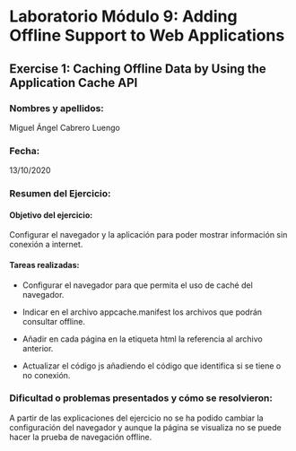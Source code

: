 ﻿# Laboratorio Módulo 9: Adding Offline Support to Web Applications
## Exercise 1: Caching Offline Data by Using the Application Cache API
### Nombres y apellidos:
Miguel Ángel Cabrero Luengo
### Fecha:
13/10/2020
### Resumen del Ejercicio:

#### Objetivo del ejercicio:
Configurar el navegador y la aplicación para poder mostrar información sin conexión a internet.

#### Tareas realizadas:
- Configurar el navegador para que permita el uso de caché del navegador.

- Indicar en el archivo appcache.manifest los archivos que podrán consultar offline.

- Añadir en cada página en la etiqueta html la referencia al archivo anterior.

- Actualizar el código js añadiendo el código que identifica si se tiene o no conexión.


### Dificultad o problemas presentados y cómo se resolvieron:
A partir de las explicaciones del ejercicio no se ha podido cambiar la configuración del navegador y aunque la página se visualiza no se puede hacer la prueba de navegación offline.


